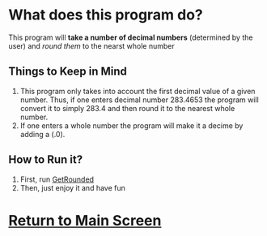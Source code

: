 # What does this program do?

This program will **take a number of decimal numbers** (determined by the user) and *round them* to the nearst whole number

## Things to Keep in Mind

1. This program only takes into account the first decimal value of a given number. Thus, if one enters decimal number 283.4653 the program will convert it to simply 283.4 and then round it to the nearest whole number. 
2. If one enters a whole number the program will make it a decime by adding a (.0).

## How to Run it?
1. First, run [GetRounded](http://cpp.sh/2jsnn) 
2. Then, just enjoy it and have fun

# [Return to Main Screen](https://speedmirage.github.io)
